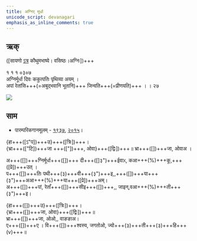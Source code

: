 ```yaml
---
title: अग्निर् मूर्धा  
unicode_script: devanagari  
emphasis_as_inline_comments: true
---   
```


## ऋक्

([सायणो [ऽत्र](https://archive.org/details/SamaVedaSanhitaWithSayanabhashyaVolume1SatyavrataSamasrami1874bis/page/n171) कौथुमभाष्ये। वसिष्ठः।अग्निः])+++

१ १ १ ०३०७  
अग्निर्मूर्धा दिवः ककुत्पतिः पृथिव्या अयम्  ।  
अपां रेतांसि+++(=अबुद्भवानि भूतानि)+++ जिन्वति+++(=प्रीणयति)+++  । । २७

![](../../images/agni-giving-abhaya-to-Rtvik-or-yajamAna.png)


## साम

- पारम्परिकगानमूलम् - [१९३७](https://archive.org/stream/sAmaveda-jaiminIya-paravastu-paramparA-docs/sAmaveda-paravastu-1937#page/n15/mode/1up), [२०१५](https://archive.org/stream/sAmaveda-jaiminIya-paravastu-paramparA-docs/UDAKA%20SAANTHI%20SAAMAANI#page/n10/mode/1up)।
<div class="audioEmbed"  caption="रामानुजार्यः 1974 " src="https://archive
.org/download/jaiminIya-sAma-gAna-paravastu-tradition-rAmAnuja/agnir-mUrdhA.mp3"></div>
<div class="audioEmbed"  caption="गोपालार्यः 2015  " src="https://archive
.org/download/jaiminIya-sAma-gAna-paravastu-tradition-gopAla-2015/agnir-mUrdhA.mp3"></div>
<div class="audioEmbed"  caption="गोपाल-विश्वासयोर् अनुवचनम् 2018 1x" src="https://archive
.org/download/jaiminIya-sAma-gAna-paravastu-tradition-anuvachanam-gopAla-vishvAsa-2018/agnir-mUrdhA.mp3"></div>
<div class="audioEmbed"  caption="गोपाल-विश्वासयोर् अनुवचनम् 2018 1.5x" src="https://archive
.org/download/jaiminIya-sAma-gAna-paravastu-tradition-anuvachanam-gopAla-vishvAsa-2018-150p-speed/agnir-mUrdhA.mp3"></div>

{हा+++([ऽ"प])+++उ}+++([त्रिः])+++।  
{भ्रा+++(["टि])+++जा +++(["])+++, ओवा}+++([द्विः])+++॥ भ्रा+++([])+++जा, ओवाअ ।

अ+++([])+++ग्निर्मूर्धा+++([])+++ दी+++([]३")+++ईवाᳵ, कआ+++(%)+++कू,+++([प्रे])+++उत् ।  
प+++([])+++तिः पथी+++(३)+++वी+++(३")+++इ,,+++([])+++या+++(३")+++अआ+++(%)+++या+++([प्रे])+++अम्।  
अ+++([])+++पां, रेताँ+++([])+++सीइ+++([])+++,, जाइन्,वआ+++(%)+++ती+++(३")+++इ।

{हा+++([])+++उ}+++([त्रिः])+++।  
{भ्रा+++([])+++जा, ओवा}+++([द्विः])+++॥  
भ्रा+++([])+++जा, ओओ,, वाङङाअ।  
ए+++([])+++ए । वि+++([])+++श्वस्य, जगतोओ, ज्यो+++(३)+++ती+++(३)+++हि+++(v)+++॥
